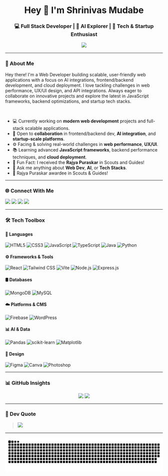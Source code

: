 <h1 align="center">Hey 👋 I'm Shrinivas Mudabe</h1>
<h3 align="center">💻 Full Stack Developer | 🤖 AI Explorer | 🚀 Tech & Startup Enthusiast</h3>


<p align="center">
  <img src="https://readme-typing-svg.herokuapp.com?color=61DAFB&center=true&vCenter=true&lines=Turning+ideas+into+code+%F0%9F%96%A5%EF%B8%8F;Building+modern+full-stack+web+apps;Exploring+AI+and+Tech+Innovation" />
</p>

---

### 🚀 About Me

Hey there! I'm a  Web Developer building scalable, user-friendly web applications with a focus on AI integrations, frontend/backend development, and cloud deployment. I love tackling challenges in web performance, UX/UI design, and API integrations. Always eager to collaborate on innovative projects and explore the latest in JavaScript frameworks, backend optimizations, and startup tech stacks.

<br>

- 💻 Currently working on **modern web development** projects and full-stack scalable applications.
- 🤝 Open to **collaboration** in frontend/backend dev, **AI integration**, and **startup-scale platforms**.
- ⚙️ Facing & solving real-world challenges in **web performance**, **UX/UI**.
- 📚 Learning advanced **JavaScript frameworks**, backend performance techniques, and **cloud deployment**.
- 🏅 Fun Fact: I received the **Rajya Puraskar** in Scouts and Guides!
- 💬 Ask me anything about **Web Dev**, **AI**, or **Tech Stacks**.
- 🏅 Rajya Puraskar awardee in Scouts & Guides!

---
### 🌐 Connect With Me

<p align="left">
  <a href="mailto:mudabeshrinivas@gmail.com"><img src="https://img.shields.io/badge/Gmail-D14836?style=flat&logo=gmail&logoColor=white"/></a>
  <a href="https://www.linkedin.com/in/shrinivas-mudabe/"><img src="https://img.shields.io/badge/LinkedIn-0077B5?style=flat&logo=linkedin&logoColor=white"/></a>
  <a href="https://github.com/shreee1994"><img src="https://img.shields.io/badge/GitHub-100000?style=flat&logo=github&logoColor=white"/></a>
  <a href="https://discord.com/users/1264495279009435700"><img src="https://img.shields.io/badge/Discord-5865F2?style=flat&logo=discord&logoColor=white"/></a>
</p>

---
### 🛠️ Tech Toolbox

#### 🧩 Languages  
<p>
  <img src="https://cdn.jsdelivr.net/gh/devicons/devicon/icons/html5/html5-original.svg" alt="HTML5" width="35"/>
  <img src="https://cdn.jsdelivr.net/gh/devicons/devicon/icons/css3/css3-original.svg" alt="CSS3" width="35"/>
  <img src="https://cdn.jsdelivr.net/gh/devicons/devicon/icons/javascript/javascript-original.svg" alt="JavaScript" width="35"/>
  <img src="https://cdn.jsdelivr.net/gh/devicons/devicon/icons/typescript/typescript-original.svg" alt="TypeScript" width="35"/>
  <img src="https://cdn.jsdelivr.net/gh/devicons/devicon/icons/java/java-original.svg" alt="Java" width="35"/>
  <img src="https://cdn.jsdelivr.net/gh/devicons/devicon/icons/python/python-original.svg" alt="Python" width="35"/>
</p>

#### ⚙️ Frameworks & Tools  
<p>
  <img src="https://cdn.jsdelivr.net/gh/devicons/devicon/icons/react/react-original.svg" alt="React" width="35"/>
  <img src="https://cdn.jsdelivr.net/gh/devicons/devicon@latest/icons/tailwindcss/tailwindcss-original.svg" alt="Tailwind CSS" width="35"/>
  <img src="https://cdn.jsdelivr.net/gh/devicons/devicon/icons/vite/vite-original.svg" alt="Vite" width="35"/>
  <img src="https://cdn.jsdelivr.net/gh/devicons/devicon/icons/nodejs/nodejs-original.svg" alt="Node.js" width="35"/>
  <img src="https://cdn.jsdelivr.net/gh/devicons/devicon/icons/express/express-original-wordmark.svg" alt="Express.js" width="35"/>
</p>

#### 🛢️ Databases  
<p>
  <img src="https://cdn.jsdelivr.net/gh/devicons/devicon/icons/mongodb/mongodb-original.svg" alt="MongoDB" width="35"/>
  <img src="https://cdn.jsdelivr.net/gh/devicons/devicon/icons/mysql/mysql-original.svg" alt="MySQL" width="35"/>
</p>

#### ☁️ Platforms & CMS  
<p>
  <img src="https://cdn.jsdelivr.net/gh/devicons/devicon/icons/firebase/firebase-plain.svg" alt="Firebase" width="35"/>
  <img src="https://cdn.jsdelivr.net/gh/devicons/devicon/icons/wordpress/wordpress-plain.svg" alt="WordPress" width="35"/>
</p>

#### 📊 AI & Data  
<p>
  <img src="https://cdn.jsdelivr.net/gh/devicons/devicon/icons/pandas/pandas-original.svg" alt="Pandas" width="35"/>
  <img src="https://cdn.jsdelivr.net/gh/devicons/devicon/icons/scikitlearn/scikitlearn-original.svg" alt="scikit-learn" width="35"/>
  <img src="https://cdn.jsdelivr.net/gh/devicons/devicon/icons/matplotlib/matplotlib-original.svg" alt="Matplotlib" width="35"/>
</p>

#### 🎨 Design  
<p>
  <img src="https://cdn.jsdelivr.net/gh/devicons/devicon/icons/figma/figma-original.svg" alt="Figma" width="35"/>
  <img src="https://cdn.jsdelivr.net/gh/devicons/devicon/icons/canva/canva-original.svg" alt="Canva" width="35"/>
  <img src="https://cdn.jsdelivr.net/gh/devicons/devicon/icons/photoshop/photoshop-plain.svg" alt="Photoshop" width="35"/>
</p>


---

### 📊 GitHub Insights

<p align="center">
  <img src="https://github-readme-stats.vercel.app/api?username=Shriii19&theme=tokyonight&show_icons=true&hide_border=false" width="47%" />
  <img src="https://nirzak-streak-stats.vercel.app/?user=Shriii19&theme=tokyonight&hide_border=false" width="50%"  />
</p>
<!-- <p align="center">
  <img src="https://github-readme-stats.vercel.app/api/top-langs/?username=Shriii19&theme=tokyonight&layout=compact&hide_border=false" width="47%" />
</p> -->


---

### 💬 Dev Quote

> ![](https://quotes-github-readme.vercel.app/api?type=horizontal&theme=radical)

---

![snake gif](https://github.com/Shriii19/shriii19/blob/output/github-snake-dark.svg)
<!-- Designed for impact, powered by passion — Shrinivas Mudabe -->

